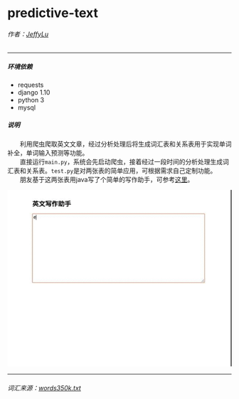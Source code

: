 # predictive-text
###### 作者：[JeffyLu](https://jeffylu.github.io/)

- - -

##### 环境依赖
- requests
- django 1.10
- python 3
- mysql

##### 说明
&emsp;&emsp;利用爬虫爬取英文文章，经过分析处理后将生成词汇表和关系表用于实现单词补全，单词输入预测等功能。       
&emsp;&emsp;直接运行```main.py```，系统会先启动爬虫，接着经过一段时间的分析处理生成词汇表和关系表。```test.py```是对两张表的简单应用，可根据需求自己定制功能。          
&emsp;&emsp;朋友基于这两张表用java写了个简单的写作助手，可参考[这里](demo)。        
                   
                              
                              
![demo.gif](demo/demo.gif)

* * *
###### 词汇来源：[words350k.txt](https://github.com/dwyl/english-words/)
